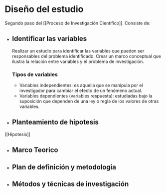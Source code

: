 # Diseño del estudio
Segundo paso del [[Proceso de Investigación Científico]]. Consiste de:
- ## Identificar las variables
	Realizar un estudio para identificar las variables que pueden ser responsables del problema identificado. Crear un marco conceptual que ilustra la relación entre variables y el problema de investigación. 
	
	### Tipos de variables
	- Variables independientes: es aquella que se manipula por el investigador para cambiar el efecto de un fenómeno actual.
	- Variables dependientes (variables respuesta): estudiadas bajo la suposición que dependen de una ley o regla de los valores de otras variables.
- ## Planteamiento de hipotesis
[[Hipotesis]] 
- ## Marco Teorico
- ## Plan de definición y metodologia
- ## Métodos y técnicas de investigación
